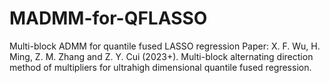 # MADMM-for-QFLASSO
Multi-block ADMM  for quantile fused LASSO regression
Paper: X. F. Wu, H. Ming, Z. M. Zhang and Z. Y. Cui (2023+). Multi-block alternating direction method of multipliers for ultrahigh dimensional quantile fused regression.
